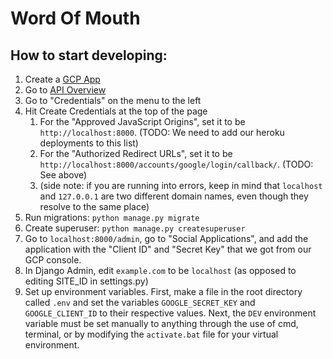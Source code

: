 # Word Of Mouth


## How to start developing:
1. Create a [GCP App](https://console.cloud.google.com/home/)
2. Go to [API Overview](https://console.cloud.google.com/apis/)
3. Go to "Credentials" on the menu to the left
4. Hit Create Credentials at the top of the page
   1. For the "Approved JavaScript Origins", set it to be `http://localhost:8000`. (TODO: We need to add our heroku deployments to this list)
   2. For the "Authorized Redirect URLs", set it to be `http://localhost:8000/accounts/google/login/callback/`. (TODO: See above)
   3. (side note: if you are running into errors, keep in mind that `localhost` and `127.0.0.1` are two different domain names, even though they resolve to the same place)
5. Run migrations: `python manage.py migrate`
6. Create superuser: `python manage.py createsuperuser`
7. Go to `localhost:8000/admin`, go to "Social Applications", and add the application with the "Client ID" and "Secret Key" that we got from our GCP console.
8. In Django Admin, edit `example.com` to be `localhost` (as opposed to editing SITE_ID in settings.py)
9. Set up environment variables. First, make a file in the root directory called `.env` and set the variables `GOOGLE_SECRET_KEY` and `GOOGLE_CLIENT_ID` to their respective values. Next, the `DEV` environment variable must be set manually to anything through the use of cmd, terminal, or by modifying the `activate.bat` file for your virtual environment.